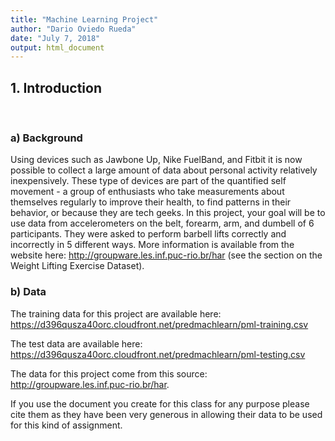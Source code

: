 ```yaml
---
title: "Machine Learning Project"
author: "Dario Oviedo Rueda"
date: "July 7, 2018"
output: html_document
---
```


## 1. Introduction
<br/>

### a) Background
Using devices such as Jawbone Up, Nike FuelBand, and Fitbit it is now possible to collect a large amount of data about personal activity relatively inexpensively. These type of devices are part of the quantified self movement - a group of enthusiasts who take measurements about themselves regularly to improve their health, to find patterns in their behavior, or because they are tech geeks. In this project, your goal will be to use data from accelerometers on the belt, forearm, arm, and dumbell of 6 participants. They were asked to perform barbell lifts correctly and incorrectly in 5 different ways. More information is available from the website here: http://groupware.les.inf.puc-rio.br/har (see the section on the Weight Lifting Exercise Dataset).
<br/>

### b) Data
The training data for this project are available here:
https://d396qusza40orc.cloudfront.net/predmachlearn/pml-training.csv

The test data are available here:
https://d396qusza40orc.cloudfront.net/predmachlearn/pml-testing.csv

The data for this project come from this source:
http://groupware.les.inf.puc-rio.br/har. 

If you use the document you create for this class for any purpose please cite them as they have been very generous in allowing their data to be used for this kind of assignment.
<br/>



